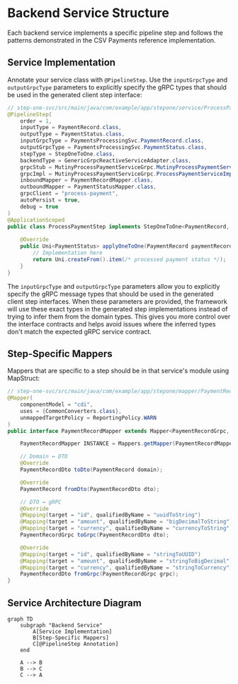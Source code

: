 # Backend Service Structure

Each backend service implements a specific pipeline step and follows the patterns demonstrated in the CSV Payments reference implementation.

## Service Implementation

Annotate your service class with `@PipelineStep`. Use the `inputGrpcType` and `outputGrpcType` parameters to explicitly specify the gRPC types that should be used in the generated client step interface:

```java
// step-one-svc/src/main/java/com/example/app/stepone/service/ProcessPaymentStep.java
@PipelineStep(
    order = 1,
    inputType = PaymentRecord.class,
    outputType = PaymentStatus.class,
    inputGrpcType = PaymentsProcessingSvc.PaymentRecord.class,
    outputGrpcType = PaymentsProcessingSvc.PaymentStatus.class,
    stepType = StepOneToOne.class,
    backendType = GenericGrpcReactiveServiceAdapter.class,
    grpcStub = MutinyProcessPaymentServiceGrpc.MutinyProcessPaymentServiceStub.class,
    grpcImpl = MutinyProcessPaymentServiceGrpc.ProcessPaymentServiceImplBase.class,
    inboundMapper = PaymentRecordMapper.class,
    outboundMapper = PaymentStatusMapper.class,
    grpcClient = "process-payment",
    autoPersist = true,
    debug = true
)
@ApplicationScoped
public class ProcessPaymentStep implements StepOneToOne<PaymentRecord, PaymentStatus> {
    
    @Override
    public Uni<PaymentStatus> applyOneToOne(PaymentRecord paymentRecord) {
        // Implementation here
        return Uni.createFrom().item(/* processed payment status */);
    }
}
```

The `inputGrpcType` and `outputGrpcType` parameters allow you to explicitly specify the gRPC message types that should be used in the generated client step interfaces. When these parameters are provided, the framework will use these exact types in the generated step implementations instead of trying to infer them from the domain types. This gives you more control over the interface contracts and helps avoid issues where the inferred types don't match the expected gRPC service contract.

## Step-Specific Mappers

Mappers that are specific to a step should be in that service's module using MapStruct:

```java
// step-one-svc/src/main/java/com/example/app/stepone/mapper/PaymentRecordMapper.java
@Mapper(
    componentModel = "cdi",
    uses = {CommonConverters.class},
    unmappedTargetPolicy = ReportingPolicy.WARN
)
public interface PaymentRecordMapper extends Mapper<PaymentRecordGrpc, PaymentRecordDto, PaymentRecord> {

    PaymentRecordMapper INSTANCE = Mappers.getMapper(PaymentRecordMapper.class);

    // Domain ↔ DTO
    @Override
    PaymentRecordDto toDto(PaymentRecord domain);

    @Override
    PaymentRecord fromDto(PaymentRecordDto dto);

    // DTO ↔ gRPC
    @Override
    @Mapping(target = "id", qualifiedByName = "uuidToString")
    @Mapping(target = "amount", qualifiedByName = "bigDecimalToString")
    @Mapping(target = "currency", qualifiedByName = "currencyToString")
    PaymentRecordGrpc toGrpc(PaymentRecordDto dto);

    @Override
    @Mapping(target = "id", qualifiedByName = "stringToUUID")
    @Mapping(target = "amount", qualifiedByName = "stringToBigDecimal")
    @Mapping(target = "currency", qualifiedByName = "stringToCurrency")
    PaymentRecordDto fromGrpc(PaymentRecordGrpc grpc);
}
```

## Service Architecture Diagram

```mermaid
graph TD
    subgraph "Backend Service"
        A[Service Implementation]
        B[Step-Specific Mappers]
        C[@PipelineStep Annotation]
    end
    
    A --> B
    B --> C
    C --> A
```
